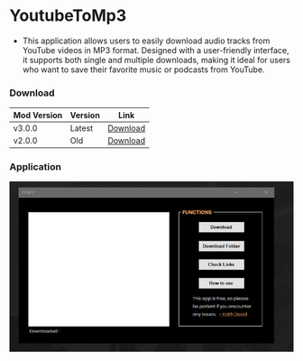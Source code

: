 # YoutubeToMp3 
- This application allows users to easily download audio tracks from YouTube videos in MP3 format. Designed with a user-friendly interface, it supports both single and multiple downloads, making it ideal for users who want to save their favorite music or podcasts from YouTube.

### Download
| Mod Version| Version | Link |
|----------|-------------|-----------------|
| v3.0.0 | Latest | [Download](https://www.mediafire.com/file/2ux4na3rqiay8w6/youtube-to-mp3-v3.rar/file) 
| v2.0.0 | Old | [Download](https://www.mediafire.com/file/lqbm3jpfb7uc0g8/YoutubetoMp3.rar/file) 


### Application


![Image Link](https://github.com/unrealisticfaces/youtube-to-mp3-v3/blob/master/ytmp3.v3.PNG?raw=true)



